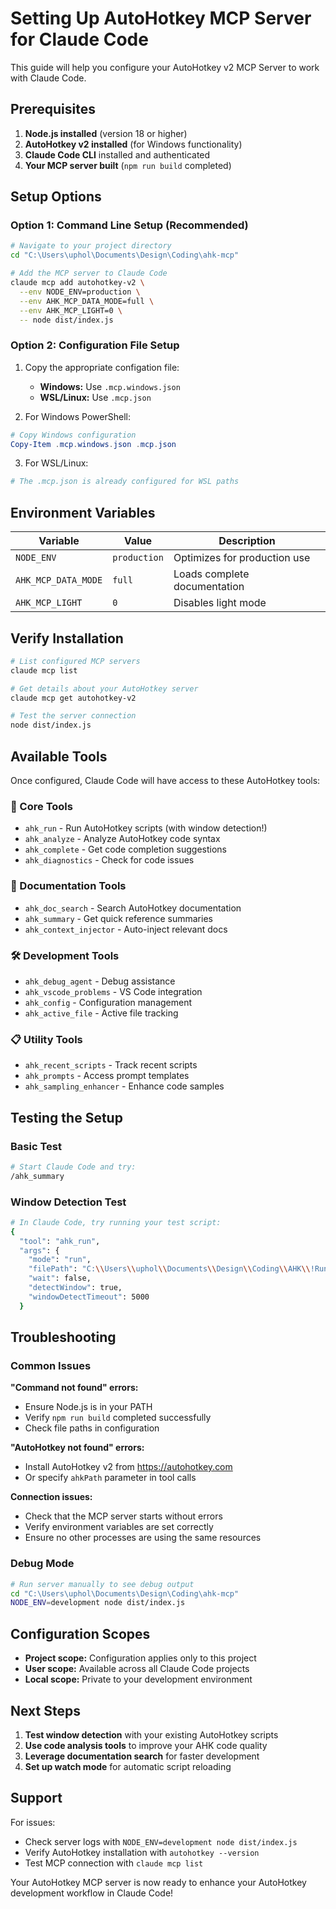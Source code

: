 # Setting Up AutoHotkey MCP Server for Claude Code

This guide will help you configure your AutoHotkey v2 MCP Server to work with Claude Code.

## Prerequisites

1. **Node.js installed** (version 18 or higher)
2. **AutoHotkey v2 installed** (for Windows functionality)
3. **Claude Code CLI** installed and authenticated
4. **Your MCP server built** (`npm run build` completed)

## Setup Options

### Option 1: Command Line Setup (Recommended)

```bash
# Navigate to your project directory
cd "C:\Users\uphol\Documents\Design\Coding\ahk-mcp"

# Add the MCP server to Claude Code
claude mcp add autohotkey-v2 \
  --env NODE_ENV=production \
  --env AHK_MCP_DATA_MODE=full \
  --env AHK_MCP_LIGHT=0 \
  -- node dist/index.js
```

### Option 2: Configuration File Setup

1. Copy the appropriate configation file:
   - **Windows:** Use `.mcp.windows.json`
   - **WSL/Linux:** Use `.mcp.json`

2. For Windows PowerShell:
```powershell
# Copy Windows configuration
Copy-Item .mcp.windows.json .mcp.json
```

3. For WSL/Linux:
```bash
# The .mcp.json is already configured for WSL paths
```

## Environment Variables

| Variable | Value | Description |
|----------|-------|-------------|
| `NODE_ENV` | `production` | Optimizes for production use |
| `AHK_MCP_DATA_MODE` | `full` | Loads complete documentation |ng
| `AHK_MCP_LIGHT` | `0` | Disables light mode |

## Verify Installation

```bash
# List configured MCP servers
claude mcp list

# Get details about your AutoHotkey server
claude mcp get autohotkey-v2

# Test the server connection
node dist/index.js
```

## Available Tools

Once configured, Claude Code will have access to these AutoHotkey tools:

### 🔧 Core Tools
- `ahk_run` - Run AutoHotkey scripts (with window detection!)
- `ahk_analyze` - Analyze AutoHotkey code syntax
- `ahk_complete` - Get code completion suggestions
- `ahk_diagnostics` - Check for code issues

### 📝 Documentation Tools  
- `ahk_doc_search` - Search AutoHotkey documentation
- `ahk_summary` - Get quick reference summaries
- `ahk_context_injector` - Auto-inject relevant docs

### 🛠️ Development Tools
- `ahk_debug_agent` - Debug assistance
- `ahk_vscode_problems` - VS Code integration
- `ahk_config` - Configuration management
- `ahk_active_file` - Active file tracking

### 📋 Utility Tools
- `ahk_recent_scripts` - Track recent scripts
- `ahk_prompts` - Access prompt templates
- `ahk_sampling_enhancer` - Enhance code samples

## Testing the Setup

### Basic Test
```bash
# Start Claude Code and try:
/ahk_summary
```

### Window Detection Test
```bash
# In Claude Code, try running your test script:
{
  "tool": "ahk_run",
  "args": {
    "mode": "run",
    "filePath": "C:\\Users\\uphol\\Documents\\Design\\Coding\\AHK\\!Running\\__Test-MCP.ahk",
    "wait": false,
    "detectWindow": true,
    "windowDetectTimeout": 5000
  }

```

## Troubleshooting

### Common Issues

**"Command not found" errors:**
- Ensure Node.js is in your PATH
- Verify `npm run build` completed successfully
- Check file paths in configuration

**"AutoHotkey not found" errors:**
- Install AutoHotkey v2 from https://autohotkey.com
- Or specify `ahkPath` parameter in tool calls

**Connection issues:**
- Check that the MCP server starts without errors
- Verify environment variables are set correctly
- Ensure no other processes are using the same resources

### Debug Mode
```bash
# Run server manually to see debug output
cd "C:\Users\uphol\Documents\Design\Coding\ahk-mcp"
NODE_ENV=development node dist/index.js
```

## Configuration Scopes

- **Project scope:** Configuration applies only to this project
- **User scope:** Available across all Claude Code projects
- **Local scope:** Private to your development environment

## Next Steps

1. **Test window detection** with your existing AutoHotkey scripts
2. **Use code analysis tools** to improve your AHK code quality  
3. **Leverage documentation search** for faster development
4. **Set up watch mode** for automatic script reloading

## Support

For issues:
- Check server logs with `NODE_ENV=development node dist/index.js`
- Verify AutoHotkey installation with `autohotkey --version`
- Test MCP connection with `claude mcp list`

Your AutoHotkey MCP server is now ready to enhance your AutoHotkey development workflow in Claude Code!